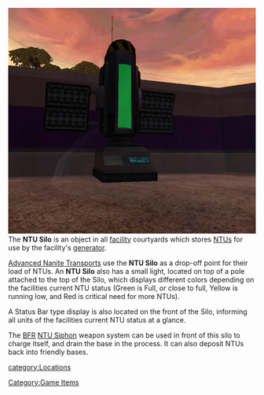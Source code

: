 ![](images/NTUSiloPicture.jpg "fig:NTUSiloPicture.jpg") The **NTU Silo** is an
object in all [facility](facilities.md) courtyards which stores
[NTUs](NTU.md) for use by the facility's
[generator](generator.md).

[Advanced Nanite Transports](Advanced_Nanite_Transport.md) use
the **NTU Silo** as a drop-off point for their load of NTUs. An **NTU
Silo** also has a small light, located on top of a pole attached to the
top of the Silo, which displays different colors depending on the
facilities current NTU status (Green is Full, or close to full, Yellow
is running low, and Red is critical need for more NTUs).

A Status Bar type display is also located on the front of the Silo,
informing all units of the facilities current NTU status at a glance.

The [BFR](BattleFrame_Robotics.md) [NTU Siphon](NTU_Siphon.md) weapon
system can be used in front of this silo to charge itself, and drain the
base in the process. It can also deposit NTUs back into friendly bases.

[category:Locations](category:Locations.md)

[Category:Game Items](Category:Game_Items.md)
